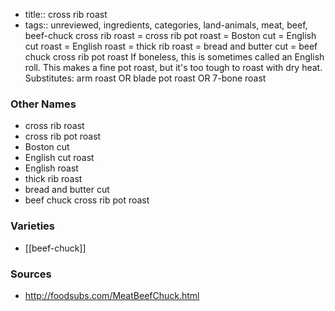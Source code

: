 - title:: cross rib roast
- tags:: unreviewed, ingredients, categories, land-animals, meat, beef, beef-chuck
cross rib roast = cross rib pot roast = Boston cut = English cut roast = English roast = thick rib roast = bread and butter cut = beef chuck cross rib pot roast If boneless, this is sometimes called an English roll. This makes a fine pot roast, but it's too tough to roast with dry heat. Substitutes: arm roast OR blade pot roast OR 7-bone roast

### Other Names

* cross rib roast
* cross rib pot roast
* Boston cut
* English cut roast
* English roast
* thick rib roast
* bread and butter cut
* beef chuck cross rib pot roast

### Varieties

* [[beef-chuck]]

### Sources
* http://foodsubs.com/MeatBeefChuck.html
